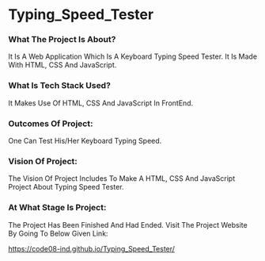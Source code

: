 # Typing_Speed_Tester
 
 ### What The Project Is About?
It Is A Web Application Which Is A Keyboard Typing Speed Tester. It Is Made With HTML, CSS And JavaScript.

### What Is Tech Stack Used?
It Makes Use Of HTML, CSS And JavaScript In FrontEnd.

### Outcomes Of Project:
One Can Test His/Her Keyboard Typing Speed.

### Vision Of Project:
The Vision Of Project Includes To Make A HTML, CSS And JavaScript Project About Typing Speed Tester.

### At What Stage Is Project:
The Project Has Been Finished And Had Ended. Visit The Project Website By Going To Below Given Link:
 
https://code08-ind.github.io/Typing_Speed_Tester/
